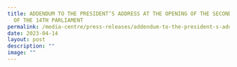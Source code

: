 ```yaml
---
title: ADDENDUM TO THE PRESIDENT’S ADDRESS AT THE OPENING OF THE SECOND SESSION
  OF THE 14TH PARLIAMENT
permalink: /media-centre/press-releases/addendum-to-the-president-s-address-2023/
date: 2023-04-14
layout: post
description: ""
image: ""
---
```

